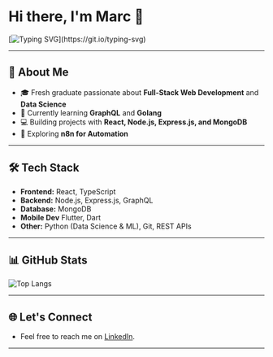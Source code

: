 # Hi there, I'm Marc 👋

[![Typing SVG](https://readme-typing-svg.herokuapp.com?size=24&color=36BCF7&vCenter=true&width=500&lines=Hello!;Kamusta!;안녕하세요!;こんにちは!;¡Hola!;Salut!;Ciao!)](https://git.io/typing-svg)

---

## 🚀 About Me
- 🎓 Fresh graduate passionate about **Full-Stack Web Development** and **Data Science**  
- 🌱 Currently learning **GraphQL** and **Golang**  
- 💻 Building projects with **React, Node.js, Express.js, and MongoDB**  
- 🤖 Exploring **n8n for Automation**  

---

## 🛠 Tech Stack
- **Frontend:** React, TypeScript  
- **Backend:** Node.js, Express.js, GraphQL  
- **Database:** MongoDB
- **Mobile Dev** Flutter, Dart  
- **Other:** Python (Data Science & ML), Git, REST APIs  

---

## 📊 GitHub Stats
![Top Langs](https://github-readme-stats.vercel.app/api/top-langs/?username=Moonbeaam&layout=compact&theme=tokyonight)

---

## 🌐 Let's Connect
- Feel free to reach me on [LinkedIn](https://www.linkedin.com/in/marc-agaceta/).

---
